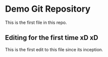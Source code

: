# Demo Git Repository

This is the first file in this repo.

## Editing for the first time xD xD

This is the first edit to this file since its inception.
